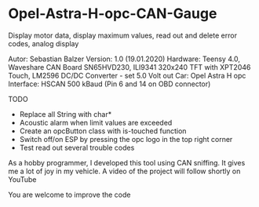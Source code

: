 # Opel-Astra-H-opc-CAN-Gauge
Display motor data, display maximum values, read out and delete error codes, analog display

Autor: Sebastian Balzer
Version: 1.0 (19.01.2020)
Hardware: Teensy 4.0, Waveshare CAN Board SN65HVD230, ILI9341 320x240 TFT with XPT2046 Touch, LM2596 DC/DC Converter - set 5.0 Volt out
Car: Opel Astra H opc
Interface: HSCAN 500 kBaud (Pin 6 and 14 on OBD connector)

TODO
- Replace all String with char*
- Acoustic alarm when limit values are exceeded
- Create an opcButton class with is-touched function
- Switch off/on ESP by pressing the opc logo in the top right corner
- Test read out several trouble codes

As a hobby programmer, I developed this tool using CAN sniffing. It gives me a lot of joy in my vehicle.
A video of the project will follow shortly on YouTube

You are welcome to improve the code
